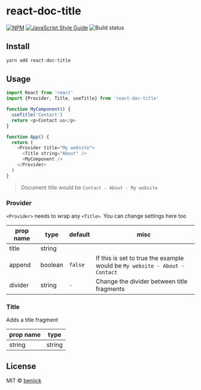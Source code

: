 # react-doc-title

[![NPM](https://img.shields.io/npm/v/react-doc-title.svg)](https://www.npmjs.com/package/@benjick/react-doc-title) [![JavaScript Style Guide](https://img.shields.io/badge/code_style-standard-brightgreen.svg)](https://standardjs.com) ![Build status](https://github.com/benjick/react-doc-title/workflows/Tests/badge.svg)

## Install

```bash
yarn add react-doc-title
```

## Usage

```js
import React from 'react'
import {Provider, Title, useTitle} from 'react-doc-title'

function MyComponent() {
  useTitle('Contact')
  return <p>Contact us</p>
}

function App() {
  return (
    <Provider title="My website">
      <Title string="About" />
      <MyComponent />
    </Provider>
  )
}
```

> Document title would be `Contact - About - My website`

### Provider
 `<Provider>` needs to wrap any `<Title>`. You can change settings here too

| prop name | type | default | misc |
| ------------- | ------------- | ------------- | ------------- |
| title | string | | |
| append | boolean | `false` | If this is set to true the example would be `My website - About - Contact` |
| divider | string | ` - ` | Change the divider between title fragments

### Title
Adds a title fragment

| prop name | type |
| ------------- | ------------- |
| string | string |


## License

MIT © [benjick](https://github.com/benjick)
